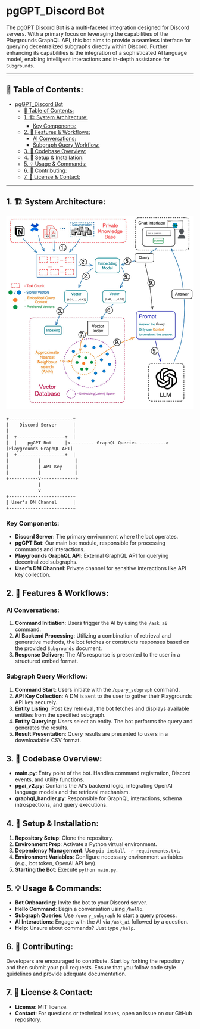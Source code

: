 # pgGPT_Discord Bot

The pgGPT Discord Bot is a multi-faceted integration designed for Discord servers. With a primary focus on leveraging the capabilities of the Playgrounds GraphQL API, this bot aims to provide a seamless interface for querying decentralized subgraphs directly within Discord. Further enhancing its capabilities is the integration of a sophisticated AI language model, enabling intelligent interactions and in-depth assistance for `Subgrounds`.

---

## 📌 Table of Contents:
- [pgGPT\_Discord Bot](#pggpt_discord-bot)
  - [📌 Table of Contents:](#-table-of-contents)
  - [1. 🏗 System Architecture:](#1--system-architecture)
    - [Key Components:](#key-components)
  - [2. 🚀 Features \& Workflows:](#2--features--workflows)
    - [AI Conversations:](#ai-conversations)
    - [Subgraph Query Workflow:](#subgraph-query-workflow)
  - [3. 📜 Codebase Overview:](#3--codebase-overview)
  - [4. 🔧 Setup \& Installation:](#4--setup--installation)
  - [5. 💡 Usage \& Commands:](#5--usage--commands)
  - [6. 🤝 Contributing:](#6--contributing)
  - [7. 📄 License \& Contact:](#7--license--contact)

---

## 1. 🏗 System Architecture:

![Alt text](assets/pgGPT_diagram.png)

```plaintext
+------------------------+
|    Discord Server      |
|                        |
|  +------------------+  |
|  |    pgGPT Bot     |<--------- GraphQL Queries ----------> [Playgrounds GraphQL API]
|  +------------------+  |
|           |             |
|           | API Key     |
|           |             |
+-----------v-------------+
            |
            v
+------------------------+
| User's DM Channel      |
+------------------------+
```

### Key Components:
- **Discord Server**: The primary environment where the bot operates.
- **pgGPT Bot**: Our main bot module, responsible for processing commands and interactions.
- **Playgrounds GraphQL API**: External GraphQL API for querying decentralized subgraphs.
- **User's DM Channel**: Private channel for sensitive interactions like API key collection.

## 2. 🚀 Features & Workflows:

### AI Conversations:
1. **Command Initiation**: Users trigger the AI by using the `/ask_ai` command.
2. **AI Backend Processing**: Utilizing a combination of retrieval and generative methods, the bot fetches or constructs responses based on the provided `Subgrounds` document.
3. **Response Delivery**: The AI's response is presented to the user in a structured embed format.

### Subgraph Query Workflow:
1. **Command Start**: Users initiate with the `/query_subgraph` command.
2. **API Key Collection**: A DM is sent to the user to gather their Playgrounds API key securely.
3. **Entity Listing**: Post key retrieval, the bot fetches and displays available entities from the specified subgraph.
4. **Entity Querying**: Users select an entity. The bot performs the query and generates the results.
5. **Result Presentation**: Query results are presented to users in a downloadable CSV format.

## 3. 📜 Codebase Overview:
- **main.py**: Entry point of the bot. Handles command registration, Discord events, and utility functions.
- **pgai_v2.py**: Contains the AI's backend logic, integrating OpenAI language models and the retrieval mechanism.
- **graphql_handler.py**: Responsible for GraphQL interactions, schema introspections, and query executions.

## 4. 🔧 Setup & Installation:
1. **Repository Setup**: Clone the repository.
2. **Environment Prep**: Activate a Python virtual environment.
3. **Dependency Management**: Use `pip install -r requirements.txt`.
4. **Environment Variables**: Configure necessary environment variables (e.g., bot token, OpenAI API key).
5. **Starting the Bot**: Execute `python main.py`.

## 5. 💡 Usage & Commands:
- **Bot Onboarding**: Invite the bot to your Discord server.
- **Hello Command**: Begin a conversation using `/hello`.
- **Subgraph Queries**: Use `/query_subgraph` to start a query process.
- **AI Interactions**: Engage with the AI via `/ask_ai` followed by a question.
- **Help**: Unsure about commands? Just type `/help`.

## 6. 🤝 Contributing:
Developers are encouraged to contribute. Start by forking the repository and then submit your pull requests. Ensure that you follow code style guidelines and provide adequate documentation.

## 7. 📄 License & Contact:
- **License**: MIT license.
- **Contact**: For questions or technical issues, open an issue on our GitHub repository.


